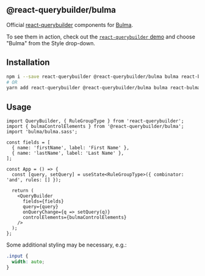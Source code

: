 ## @react-querybuilder/bulma

Official [react-querybuilder](https://npmjs.com/package/react-querybuilder) components for [Bulma](https://bulma.io/).

To see them in action, check out the [`react-querybuilder` demo](https://react-querybuilder.js.org/react-querybuilder/) and choose "Bulma" from the Style drop-down.

## Installation

```bash
npm i --save react-querybuilder @react-querybuilder/bulma bulma react-bulma-components
# OR
yarn add react-querybuilder @react-querybuilder/bulma bulma react-bulma-components
```

## Usage

```tsx
import QueryBuilder, { RuleGroupType } from 'react-querybuilder';
import { bulmaControlElements } from '@react-querybuilder/bulma';
import 'bulma/bulma.sass';

const fields = [
  { name: 'firstName', label: 'First Name' },
  { name: 'lastName', label: 'Last Name' },
];

const App = () => {
  const [query, setQuery] = useState<RuleGroupType>({ combinator: 'and', rules: [] });

  return (
    <QueryBuilder
      fields={fields}
      query={query}
      onQueryChange={q => setQuery(q)}
      controlElements={bulmaControlElements}
    />
  );
};
```

Some additional styling may be necessary, e.g.:

```scss
.input {
  width: auto;
}
```
